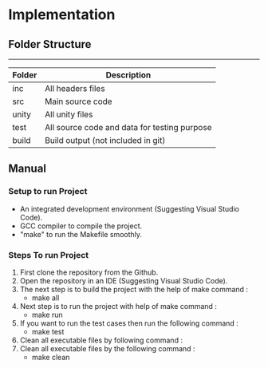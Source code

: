 # Implementation
## Folder Structure
---
| Folder | Description                                  |
| ------ | -------------------------------------------- |
| inc    | All headers files                            |
| src    | Main source code                             |
| unity  | All unity files                              |
| test   | All source code and data for testing purpose |
| build  | Build output (not included in git)           |
## Manual
### Setup to run Project
- An integrated development environment (Suggesting Visual Studio Code).
- GCC compiler to compile the project.
- "make" to run the Makefile smoothly.
### Steps To run Project
1. First clone the repository from the Github.
2. Open the repository in an IDE (Suggesting Visual Studio Code).
3. The next step is to build the project with the help of make command :
   - make all
4. Next step is to run the project with help of make command :
   - make run
5. If you want to run the test cases then run the following command :
   - make test
6. Clean all executable files by following command :
6. Clean all executable files by the following command :
   - make clean
